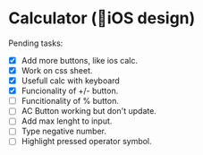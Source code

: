 # Calculator (📱iOS design)

Pending tasks:
- [x] Add more buttons, like ios calc.
- [x] Work on css sheet.
- [x] Usefull calc with keyboard
- [x] Funcionality of +/- button.
- [ ] Funcitionality of % button.
- [ ] AC Button working but don't update.
- [ ] Add max lenght to input.
- [ ] Type negative number.
- [ ] Highlight pressed operator symbol.
